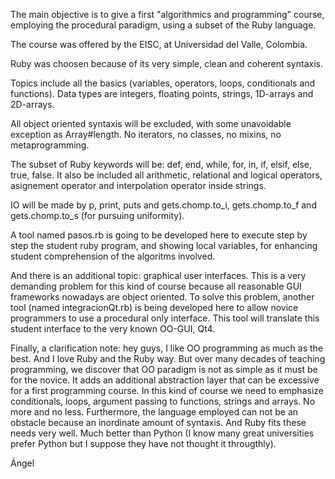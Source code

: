 The main objective is to give a first "algorithmics and programming" course, employing the procedural paradigm, using a subset of the Ruby language.

The course was offered by the EISC, at Universidad del Valle, Colombia.

Ruby was choosen because of its very simple, clean and coherent syntaxis.

Topics include all the basics (variables, operators, loops, conditionals and functions). Data types are integers, floating points, strings, 1D-arrays and 2D-arrays.

All object oriented syntaxis will be excluded, with some unavoidable exception as Array#length. No iterators, no classes, no mixins, no metaprogramming.

The subset of Ruby keywords will be: def, end, while, for, in, if, elsif, else, true, false. It also be included all arithmetic, relational and logical operators, asignement operator and interpolation operator inside strings.

IO will be made by p, print, puts and gets.chomp.to_i, gets.chomp.to_f and gets.chomp.to_s (for pursuing uniformity).

A tool named pasos.rb is going to be developed here to execute step by step the student ruby program, and showing local variables, for enhancing student comprehension of the algoritms involved.

And there is an additional topic: graphical user interfaces. This is a very demanding problem for this kind of course because all reasonable GUI frameworks nowadays are object oriented. To solve this problem, another tool (named integracionQt.rb) is being developed here to allow novice programmers to use a procedural only interface. This tool will translate this student interface to the very known OO-GUI, Qt4.

Finally, a clarification note: hey guys, I like OO programming as much as the best. And I love Ruby and the Ruby way. But over many decades of teaching programming, we discover that OO paradigm is not as simple as it must be for the novice. It adds an additional abstraction layer that can be excessive for a first programming course. In this kind of course we need to emphasize conditionals, loops, argument passing to functions, strings and arrays. No more and no less. Furthermore, the language employed can not be an obstacle because an inordinate amount of syntaxis. And Ruby fits these needs very well. Much better than Python (I know many great universities prefer Python but I suppose they have not thought it througthly).

Ángel

